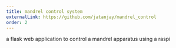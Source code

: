 ```yaml
---
title: mandrel control system
externalLink: https://github.com/jatanjay/mandrel_control
order: 2
---
```

a flask web application to control a mandrel apparatus using a raspi